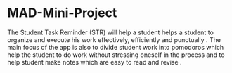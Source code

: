# MAD-Mini-Project

The Student Task Reminder (STR) will help a student helps a student to organize and execute his work effectively, efficiently and punctually . The main focus of the app is also to divide student work into pomodoros which help the student to do work without stressing oneself in the process and to help student make notes which are easy to read and revise .


